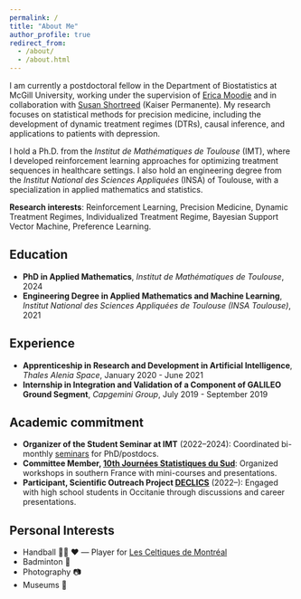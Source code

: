 ```yaml
---
permalink: /
title: "About Me"
author_profile: true
redirect_from: 
  - /about/
  - /about.html
---
```


I am currently a postdoctoral fellow in the Department of Biostatistics at McGill University, working under the supervision of [Erica Moodie](https://www.ericamoodie.com/) and in collaboration with [Susan Shortreed](https://www.linkedin.com/in/susan-m-shortreed-1267a710/) (Kaiser Permanente). My research focuses on statistical methods for precision medicine, including the development of dynamic treatment regimes (DTRs), causal inference, and applications to patients with depression.

I hold a Ph.D. from the *Institut de Mathématiques de Toulouse* (IMT), where I developed reinforcement learning approaches for optimizing treatment sequences in healthcare settings. I also hold an engineering degree from the *Institut National des Sciences Appliquées* (INSA) of Toulouse, with a specialization in applied mathematics and statistics.



**Research interests**: Reinforcement Learning, Precision Medicine, Dynamic Treatment Regimes, Individualized Treatment Regime, Bayesian Support Vector Machine, Preference Learning.


## Education
* **PhD in Applied Mathematics**, *Institut de Mathématiques de Toulouse*, 2024
* **Engineering Degree in Applied Mathematics and Machine Learning**, *Institut National des Sciences Appliquées de Toulouse (INSA Toulouse)*, 2021

## Experience
* **Apprenticeship in Research and Development in Artificial Intelligence**, *Thales Alenia Space*, January 2020 - June 2021
* **Internship in Integration and Validation of a Component of GALILEO Ground Segment**, *Capgemini Group*, July 2019 - September 2019

## Academic commitment
* **Organizer of the Student Seminar at IMT** (2022–2024): Coordinated bi-monthly [seminars](https://indico.math.cnrs.fr/category/575/) for PhD/postdocs.
* **Committee Member, [10th Journées Statistiques du Sud](https://indico.math.cnrs.fr/event/10091/)**: Organized workshops in southern France with mini-courses and presentations.
* **Participant, Scientific Outreach Project [DECLICS](https://www.cerclefser.org/fr/declics/)** (2022–): Engaged with high school students in Occitanie through discussions and career presentations.

## Personal Interests
* Handball :woman_playing_handball: :heart: — Player for [Les Celtiques de Montréal](https://celtiques.com/)
* Badminton :badminton:
* Photography :camera:
* Museums :european_castle: